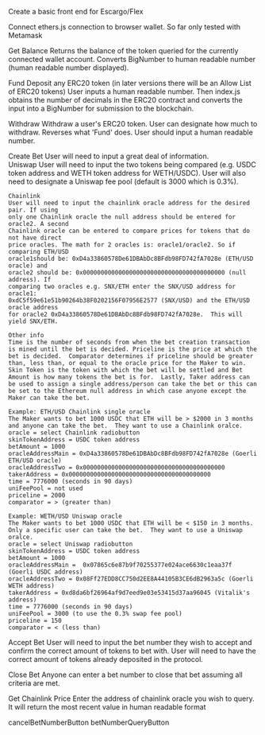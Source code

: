 Create a basic front end for Escargo/Flex

Connect
ethers.js connection to browser wallet.  So far only tested with Metamask

Get Balance
Returns the balance of the token queried for the currently connected wallet account.
Converts BigNumber to human readable number (human readable number displayed).

Fund
Deposit any ERC20 token (in later versions there will be an Allow List of ERC20 tokens)
User inputs a human readable number.  Then index.js obtains the number of decimals in 
    the ERC20 contract and converts the input into a BigNumber for submission to the 
    blockchain.

Withdraw
Withdraw a user's ERC20 token.  User can designate how much to withdraw.
Reverses what 'Fund' does.  User should input a human readable number.

Create Bet
User will need to input a great deal of information.  
    Uniswap
    User will need to input the two tokens being compared (e.g. USDC token address and 
    WETH token address for WETH/USDC).  User will also need to designate a Uniswap fee
    pool (default is 3000 which is 0.3%).

    Chainlink
    User will need to input the chainlink oracle address for the desired pair. If using 
    only one Chainlink oracle the null address should be entered for oracle2. A second 
    Chainlink oracle can be entered to compare prices for tokens that do not have direct
    price oracles. The math for 2 oracles is: oracle1/oracle2. So if comparing ETH/USD 
    oracle1should be: 0xD4a33860578De61DBAbDc8BFdb98FD742fA7028e (ETH/USD oracle) and 
    oracle2 should be: 0x0000000000000000000000000000000000000000 (null address). If 
    comparing two oracles e.g. SNX/ETH enter the SNX/USD address for oracle1:
    0xdC5f59e61e51b90264b38F0202156F07956E2577 (SNX/USD) and the ETH/USD oracle address
    for oracle2 0xD4a33860578De61DBAbDc8BFdb98FD742fA7028e.  This will yield SNX/ETH.

    Other info
    Time is the number of seconds from when the bet creation transaction is mined until the bet is decided. Priceline is the price at which the bet is decided.  Comparator determines if priceline should be greater than, less than, or equal to the oracle price for the Maker to win.  Skin Token is the token with which the bet will be settled and Bet Amount is how many tokens the bet is for.  Lastly, Taker address can be used to assign a single address/person can take the bet or this can be set to the Ethereum null address in which case anyone except the Maker can take the bet.

    Example: ETH/USD Chainlink single oracle
    The Maker wants to bet 1000 USDC that ETH will be > $2000 in 3 months and anyone can take the bet.  They want to use a Chainlink oralce.
    oracle = select Chainlink radiobutton
    skinTokenAddress = USDC token address 
    betAmount = 1000
    oracleAddressMain = 0xD4a33860578De61DBAbDc8BFdb98FD742fA7028e (Goerli ETH/USD oracle)
    oracleAddressTwo = 0x0000000000000000000000000000000000000000
    takerAddress = 0x0000000000000000000000000000000000000000
    time = 7776000 (seconds in 90 days)
    uniFeePool = not used
    priceline = 2000
    comparator = > (greater than)

    Example: WETH/USD Uniswap oracle
    The Maker wants to bet 1000 USDC that ETH will be < $150 in 3 months. Only a specific user can take the bet.  They want to use a Uniswap oralce.
    oracle = select Uniswap radiobutton
    skinTokenAddress = USDC token address 
    betAmount = 1000
    oracleAddressMain =  0x07865c6e87b9f70255377e024ace6630c1eaa37f (Goerli USDC address)
    oracleAddressTwo = 0x08Ff27EDD8CC750d2EE8A44105B3CE6dB2963a5c (Goerli WETH address)
    takerAddress = 0xd8da6bf26964af9d7eed9e03e53415d37aa96045 (Vitalik's address)
    time = 7776000 (seconds in 90 days)
    uniFeePool = 3000 (to use the 0.3% swap fee pool)
    priceline = 150
    comparator = < (less than)

Accept Bet
User will need to input the bet number they wish to accept and confirm the correct amount of tokens to bet with.  User will need to have the correct amount of tokens already deposited in the protocol.

Close Bet
Anyone can enter a bet number to close that bet assuming all criteria are met.

Get Chainlink Price
Enter the address of chainlink oracle you wish to query.  It will return the most recent value in human readable format



cancelBetNumberButton
betNumberQueryButton

